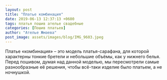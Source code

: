 ```yaml
---
layout: post
title: "Платье комбинация"
date: 2019-06-13 12:37:13 +0600
tags: платья пошив ателье свадебные 
categories: [Пошив платьев]
author: "Ателье Жмаева"
post_image: assets/images/blog/IMG_9603.jpeg
---
```


<p>Платье «комбинация» – это модель платья-сарафана, для которой характерны тонкие бретели и небольшие объёмы, как у нижнего белья.
Перед пошивом, думая над данной моделью, мы пересмотрели самые разнообразные её решения, чтобы всё-таки изделие было платьем, а не ночнушкой.</p>

